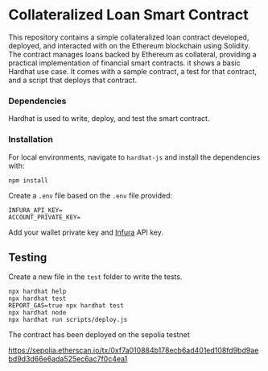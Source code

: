 # Collateralized Loan Smart Contract

This repository contains a simple collateralized loan contract developed, deployed, and interacted with on the Ethereum blockchain using Solidity. The contract manages loans backed by Ethereum as collateral, providing a practical implementation of financial smart contracts. it shows a basic Hardhat use case. It comes with a sample contract, a test for that contract, and a script that deploys that contract.


### Dependencies

Hardhat is used to write, deploy, and test the smart contract.

### Installation

For local environments, navigate to `hardhat-js` and install the dependencies with:

```
npm install
```

Create a `.env` file based on the `.env` file provided:

```
INFURA_API_KEY=
ACCOUNT_PRIVATE_KEY=
```

Add your wallet private key and [Infura](https://www.infura.io/) API key.

## Testing

Create a new file in the `test` folder to write the tests.


```shell
npx hardhat help
npx hardhat test
REPORT_GAS=true npx hardhat test
npx hardhat node
npx hardhat run scripts/deploy.js
```

The contract has been deployed on the sepolia testnet 

https://sepolia.etherscan.io/tx/0xf7a010884b178ecb6ad401ed108fd9bd9aebd9d3d66e6ada525ec6ac7f0c4ea1
